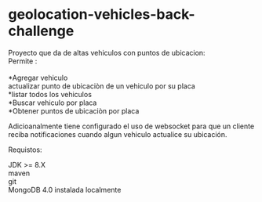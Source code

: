 # geolocation-vehicles-back-challenge
Proyecto que da de altas vehiculos con puntos de ubicacion: <br>
Permite : <br><br>
*Agregar vehiculo <br> actualizar punto de ubicaciòn de un vehiculo por su placa <br>
*listar todos los vehiculos <br>
*Buscar vehiculo  por placa <br> 
*Obtener puntos de ubicaciòn por placa <br>

Adicioanalmente tiene configurado el uso de websocket para que un cliente reciba notificaciones cuando algun vehiculo actualice su ubicación.

Requistos:<br>

JDK >= 8.X <br>
maven <br>
git <br>
MongoDB  4.0 instalada localmente
